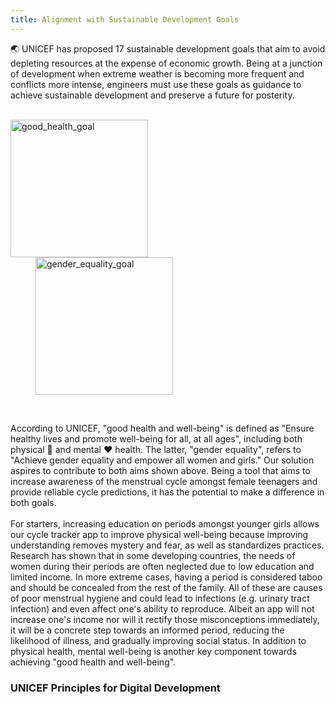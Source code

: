 ```yaml
---
title: Alignment with Sustainable Development Goals
---
```


🌏 UNICEF has proposed 17 sustainable development goals that aim to avoid depleting resources at the expense of economic growth. Being at a junction of development when extreme weather is becoming more frequent and conflicts more intense, engineers must use these goals as guidance to achieve sustainable development and preserve a future for posterity. <br />
<br />

<p>
    <img width="220" alt="good_health_goal" src="https://github.com/Technology-for-the-Poorest-Billion/2024-IMMI/assets/98086762/3eef7789-f93e-4682-8bc9-761bbcbb60fe">
    <img width="220" alt="gender_equality_goal" src="https://github.com/Technology-for-the-Poorest-Billion/2024-IMMI/assets/98086762/0f8a6129-3232-4956-85d6-1f7c862bbe31" hspace="40">
</p>
<br />

According to UNICEF, "good health and well-being" is defined as "Ensure healthy lives and promote well-being for all, at all ages", including both physical 💪 and mental ❤ health. The latter, "gender equality", refers to "Achieve gender equality and empower all women and girls." Our solution aspires to contribute to both aims shown above. Being a tool that aims to increase awareness of the menstrual cycle amongst female teenagers and provide reliable cycle predictions, it has the potential to make a difference in both goals. <br />
<br />
For starters, increasing education on periods amongst younger girls allows our cycle tracker app to improve physical well-being because improving understanding removes mystery and fear, as well as standardizes practices. Research has shown that in some developing countries, the needs of women during their periods are often neglected due to low education and limited income. In more extreme cases, having a period is considered taboo and should be concealed from the rest of the family. All of these are causes of poor menstrual hygiene and could lead to infections (e.g. urinary tract infection) and even affect one's ability to reproduce. Albeit an app will not increase one's income nor will it rectify those misconceptions immediately, it will be a concrete step towards an informed period, reducing the likelihood of illness, and gradually improving social status. In addition to physical health, mental well-being is another key component towards achieving "good health and well-being". 



### UNICEF Principles for Digital Development


